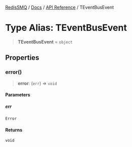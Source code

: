 [RedisSMQ](../../../README.md) / [Docs](../../README.md) / [API Reference](../README.md) / TEventBusEvent

# Type Alias: TEventBusEvent

> **TEventBusEvent** = `object`

## Properties

### error()

> **error**: (`err`) => `void`

#### Parameters

##### err

`Error`

#### Returns

`void`

